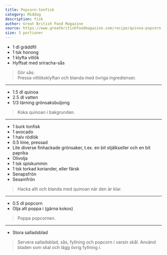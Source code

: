 ```yaml
---
title: Popcorn-tonfisk
category: Middag
description: fisk
author: Great British Food Magazine
source: https://www.greatbritishfoodmagazine.com/recipe/quinoa-popcorn-bhel-in-crisp-lettuce
size: 3 portioner
---
```


- 1 dl gräddfil
- 1 tsk honong
- 1 klyfta vitlök
- Hyffsat med sriracha-sås

> Gör sås:  
> Pressa vitlöksklyftan och blanda med övriga ingredienser.

---

- 1.5 dl quinoa
- 2.5 dl vatten
- 1/3 tärning grönsaksbuljong

> Koka quinoan i bakgrunden.

---

- 1 burk tonfisk
- 1 avocado
- 1 halv rödlök
- 0.5 lime, pressad
- Lite diverse finhackade grönsaker, t.ex. en bit stjälkseller och en bit paprika
- Olivolja
- 1 tsk spiskummin
- 1 tsk torkad koriander, eller färsk
- Senapsfrön
- Sesamfrön

> Hacka allt och blanda med quinoan när den är klar.

---

- 0.5 dl popcorn
- Olja att poppa i (gärna kokos)

> Poppa popcornen.

---

- Stora salladsblad

> Servera salladsblad, sås, fyllning och popcorn i varsin skål. Använd bladen som skal och lägg övrig fyllning i.
